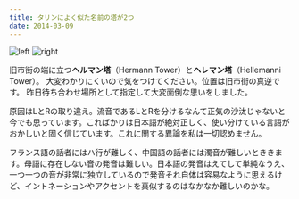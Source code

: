 ```yaml
---
title: タリンによく似た名前の塔が2つ
date: 2014-03-09
---
```


![left](https://farm1.staticflickr.com/590/21059645276_77bb245d85_b.jpg)
![right](https://farm1.staticflickr.com/779/21085846735_d3d31e7bfd_b.jpg)

旧市街の端に立つ**ヘルマン塔**（Hermann Tower）と**ヘレマン塔**（Hellemanni Tower）。
大変わかりにくいので気をつけてください。位置は旧市街の真逆です。
昨日待ち合わせ場所として指定して大変面倒な思いをしました。

原因はLとRの取り違え。流音であるLとRを分けるなんて正気の沙汰じゃないと今でも思っています。こればかりは日本語が絶対正しく、使い分けている言語がおかしいと固く信じています。これに関する異論を私は一切認めません。

フランス語の話者にはハ行が難しく、中国語の話者には濁音が難しいとききます。母語に存在しない音の発音は難しい。日本語の発音はえてして単純なうえ、一つ一つの音が非常に独立しているので発音それ自体は容易なように思えるけど、イントネーションやアクセントを真似するのはなかなか難しいのかな。
